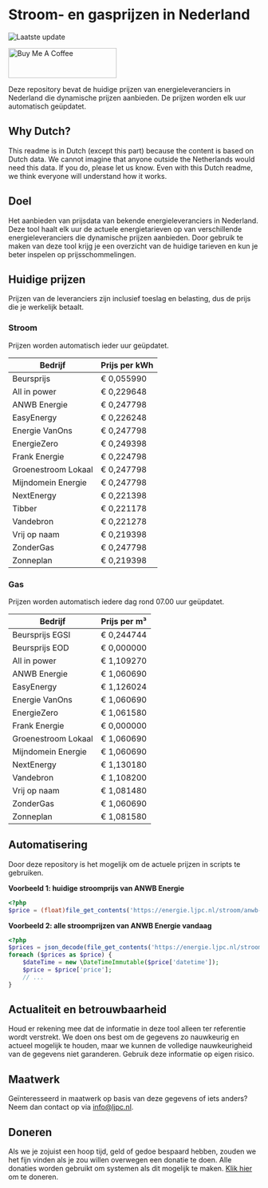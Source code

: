 # Stroom- en gasprijzen in Nederland

![Laatste update](https://img.shields.io/badge/laatste%20update-2024--03--15%2022%3A00%20CET-brightgreen)

<a href="https://www.buymeacoffee.com/Lars-" target="_blank"><img src="https://cdn.buymeacoffee.com/buttons/v2/default-orange.png" alt="Buy Me A Coffee" height="60" style="height: 60px !important;width: 217px !important;" ></a>

Deze repository bevat de huidige prijzen van energieleveranciers in Nederland die dynamische prijzen aanbieden. De prijzen worden elk uur automatisch geüpdatet.

## Why Dutch?

This readme is in Dutch (except this part) because the content is based on Dutch data. We cannot imagine that anyone outside the Netherlands would need this data. If you do, please let us know. Even with this Dutch readme, we think
everyone will understand how it works.

## Doel

Het aanbieden van prijsdata van bekende energieleveranciers in Nederland. Deze tool haalt elk uur de actuele energietarieven op van verschillende energieleveranciers die dynamische prijzen aanbieden. Door gebruik te maken van deze tool
krijg je een overzicht van de huidige tarieven en kun je beter inspelen op prijsschommelingen.

## Huidige prijzen

Prijzen van de leveranciers zijn inclusief toeslag en belasting, dus de prijs die je werkelijk betaalt.

### Stroom

Prijzen worden automatisch ieder uur geüpdatet.

 Bedrijf | Prijs per kWh 
---------|---------------
Beursprijs | € 0,055990
All in power | € 0,229648
ANWB Energie | € 0,247798
EasyEnergy | € 0,226248
Energie VanOns | € 0,247798
EnergieZero | € 0,249398
Frank Energie | € 0,224798
Groenestroom Lokaal | € 0,247798
Mijndomein Energie | € 0,247798
NextEnergy | € 0,221398
Tibber | € 0,221178
Vandebron | € 0,221278
Vrij op naam | € 0,219398
ZonderGas | € 0,247798
Zonneplan | € 0,219398


### Gas

Prijzen worden automatisch iedere dag rond 07.00 uur geüpdatet.

 Bedrijf | Prijs per m³ 
---------|--------------
Beursprijs EGSI | € 0,244744
Beursprijs EOD | € 0,000000
All in power | € 1,109270
ANWB Energie | € 1,060690
EasyEnergy | € 1,126024
Energie VanOns | € 1,060690
EnergieZero | € 1,061580
Frank Energie | € 0,000000
Groenestroom Lokaal | € 1,060690
Mijndomein Energie | € 1,060690
NextEnergy | € 1,130180
Vandebron | € 1,108200
Vrij op naam | € 1,081480
ZonderGas | € 1,060690
Zonneplan | € 1,081580


## Automatisering

Door deze repository is het mogelijk om de actuele prijzen in scripts te gebruiken.

**Voorbeeld 1: huidige stroomprijs van ANWB Energie**

```php
<?php
$price = (float)file_get_contents('https://energie.ljpc.nl/stroom/anwb-energie-nu.txt');

```

**Voorbeeld 2: alle stroomprijzen van ANWB Energie vandaag**

```php
<?php
$prices = json_decode(file_get_contents('https://energie.ljpc.nl/stroom/all-in-power-vandaag.json'),true);
foreach ($prices as $price) {
    $dateTime = new \DateTimeImmutable($price['datetime']);
    $price = $price['price'];
    // ...
}
```

## Actualiteit en betrouwbaarheid

Houd er rekening mee dat de informatie in deze tool alleen ter referentie wordt verstrekt. We doen ons best om de gegevens zo nauwkeurig en actueel mogelijk te houden, maar we kunnen de volledige nauwkeurigheid van de gegevens niet
garanderen. Gebruik deze informatie op eigen risico.

## Maatwerk

Geïnteresseerd in maatwerk op basis van deze gegevens of iets anders? Neem dan contact op
via [info@ljpc.nl](mailto:info@ljpc.nl?subject=Energie%20prijzen).

## Doneren

Als we je zojuist een hoop tijd, geld of gedoe bespaard hebben, zouden we het fijn vinden als je zou willen overwegen een
donatie te doen. Alle donaties worden gebruikt om systemen als dit mogelijk te
maken. [Klik hier](https://www.buymeacoffee.com/Lars-) om te doneren.
